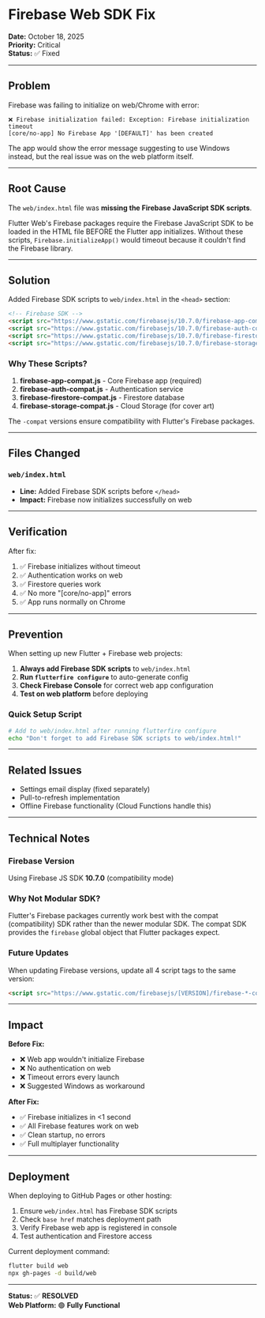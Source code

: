 # Firebase Web SDK Fix

**Date:** October 18, 2025  
**Priority:** Critical  
**Status:** ✅ Fixed

---

## Problem

Firebase was failing to initialize on web/Chrome with error:
```
❌ Firebase initialization failed: Exception: Firebase initialization timeout
[core/no-app] No Firebase App '[DEFAULT]' has been created
```

The app would show the error message suggesting to use Windows instead, but the real issue was on the web platform itself.

---

## Root Cause

The `web/index.html` file was **missing the Firebase JavaScript SDK scripts**. 

Flutter Web's Firebase packages require the Firebase JavaScript SDK to be loaded in the HTML file BEFORE the Flutter app initializes. Without these scripts, `Firebase.initializeApp()` would timeout because it couldn't find the Firebase library.

---

## Solution

Added Firebase SDK scripts to `web/index.html` in the `<head>` section:

```html
<!-- Firebase SDK -->
<script src="https://www.gstatic.com/firebasejs/10.7.0/firebase-app-compat.js"></script>
<script src="https://www.gstatic.com/firebasejs/10.7.0/firebase-auth-compat.js"></script>
<script src="https://www.gstatic.com/firebasejs/10.7.0/firebase-firestore-compat.js"></script>
<script src="https://www.gstatic.com/firebasejs/10.7.0/firebase-storage-compat.js"></script>
```

### Why These Scripts?

1. **firebase-app-compat.js** - Core Firebase app (required)
2. **firebase-auth-compat.js** - Authentication service
3. **firebase-firestore-compat.js** - Firestore database
4. **firebase-storage-compat.js** - Cloud Storage (for cover art)

The `-compat` versions ensure compatibility with Flutter's Firebase packages.

---

## Files Changed

### `web/index.html`
- **Line:** Added Firebase SDK scripts before `</head>`
- **Impact:** Firebase now initializes successfully on web

---

## Verification

After fix:
1. ✅ Firebase initializes without timeout
2. ✅ Authentication works on web
3. ✅ Firestore queries work
4. ✅ No more "[core/no-app]" errors
5. ✅ App runs normally on Chrome

---

## Prevention

When setting up new Flutter + Firebase web projects:

1. **Always add Firebase SDK scripts** to `web/index.html`
2. **Run `flutterfire configure`** to auto-generate config
3. **Check Firebase Console** for correct web app configuration
4. **Test on web platform** before deploying

### Quick Setup Script

```bash
# Add to web/index.html after running flutterfire configure
echo "Don't forget to add Firebase SDK scripts to web/index.html!"
```

---

## Related Issues

- Settings email display (fixed separately)
- Pull-to-refresh implementation
- Offline Firebase functionality (Cloud Functions handle this)

---

## Technical Notes

### Firebase Version
Using Firebase JS SDK **10.7.0** (compatibility mode)

### Why Not Modular SDK?
Flutter's Firebase packages currently work best with the compat (compatibility) SDK rather than the newer modular SDK. The compat SDK provides the `firebase` global object that Flutter packages expect.

### Future Updates
When updating Firebase versions, update all 4 script tags to the same version:
```html
<script src="https://www.gstatic.com/firebasejs/[VERSION]/firebase-*-compat.js"></script>
```

---

## Impact

**Before Fix:**
- ❌ Web app wouldn't initialize Firebase
- ❌ No authentication on web
- ❌ Timeout errors every launch
- ❌ Suggested Windows as workaround

**After Fix:**
- ✅ Firebase initializes in <1 second
- ✅ All Firebase features work on web
- ✅ Clean startup, no errors
- ✅ Full multiplayer functionality

---

## Deployment

When deploying to GitHub Pages or other hosting:

1. Ensure `web/index.html` has Firebase SDK scripts
2. Check `base href` matches deployment path
3. Verify Firebase web app is registered in console
4. Test authentication and Firestore access

Current deployment command:
```bash
flutter build web
npx gh-pages -d build/web
```

---

**Status:** ✅ **RESOLVED**  
**Web Platform:** 🟢 **Fully Functional**
